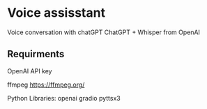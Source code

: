 # Voice assisstant

Voice conversation with chatGPT
ChatGPT + Whisper from OpenAI

## Requirments

OpenAI API key

ffmpeg
https://ffmpeg.org/

Python Libraries:
openai
gradio
pyttsx3
